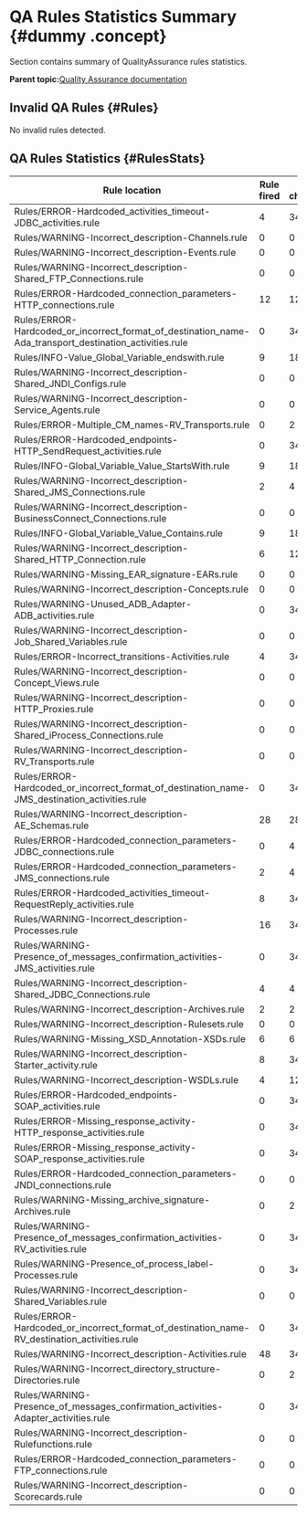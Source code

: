 # QA Rules Statistics Summary {#dummy .concept}

Section contains summary of QualityAssurance rules statistics.

**Parent topic:**[Quality Assurance documentation](../../qa/qa.md)

## Invalid QA Rules {#Rules}

No invalid rules detected.

## QA Rules Statistics {#RulesStats}

|Rule location|Rule fired|Rule checked|
|-------------|----------|------------|
|Rules/ERROR-Hardcoded\_activities\_timeout-JDBC\_activities.rule|4|34|
|Rules/WARNING-Incorrect\_description-Channels.rule|0|0|
|Rules/WARNING-Incorrect\_description-Events.rule|0|0|
|Rules/WARNING-Incorrect\_description-Shared\_FTP\_Connections.rule|0|0|
|Rules/ERROR-Hardcoded\_connection\_parameters-HTTP\_connections.rule|12|12|
|Rules/ERROR-Hardcoded\_or\_incorrect\_format\_of\_destination\_name-Ada\_transport\_destination\_activities.rule|0|34|
|Rules/INFO-Value\_Global\_Variable\_endswith.rule|9|18|
|Rules/WARNING-Incorrect\_description-Shared\_JNDI\_Configs.rule|0|0|
|Rules/WARNING-Incorrect\_description-Service\_Agents.rule|0|0|
|Rules/ERROR-Multiple\_CM\_names-RV\_Transports.rule|0|2|
|Rules/ERROR-Hardcoded\_endpoints-HTTP\_SendRequest\_activities.rule|0|34|
|Rules/INFO-Global\_Variable\_Value\_StartsWith.rule|9|18|
|Rules/WARNING-Incorrect\_description-Shared\_JMS\_Connections.rule|2|4|
|Rules/WARNING-Incorrect\_description-BusinessConnect\_Connections.rule|0|0|
|Rules/INFO-Global\_Variable\_Value\_Contains.rule|9|18|
|Rules/WARNING-Incorrect\_description-Shared\_HTTP\_Connection.rule|6|12|
|Rules/WARNING-Missing\_EAR\_signature-EARs.rule|0|0|
|Rules/WARNING-Incorrect\_description-Concepts.rule|0|0|
|Rules/WARNING-Unused\_ADB\_Adapter-ADB\_activities.rule|0|34|
|Rules/WARNING-Incorrect\_description-Job\_Shared\_Variables.rule|0|0|
|Rules/ERROR-Incorrect\_transitions-Activities.rule|4|34|
|Rules/WARNING-Incorrect\_description-Concept\_Views.rule|0|0|
|Rules/WARNING-Incorrect\_description-HTTP\_Proxies.rule|0|0|
|Rules/WARNING-Incorrect\_description-Shared\_iProcess\_Connections.rule|0|0|
|Rules/WARNING-Incorrect\_description-RV\_Transports.rule|0|0|
|Rules/ERROR-Hardcoded\_or\_incorrect\_format\_of\_destination\_name-JMS\_destination\_activities.rule|0|34|
|Rules/WARNING-Incorrect\_description-AE\_Schemas.rule|28|28|
|Rules/ERROR-Hardcoded\_connection\_parameters-JDBC\_connections.rule|0|4|
|Rules/ERROR-Hardcoded\_connection\_parameters-JMS\_connections.rule|2|4|
|Rules/ERROR-Hardcoded\_activities\_timeout-RequestReply\_activities.rule|8|34|
|Rules/WARNING-Incorrect\_description-Processes.rule|16|34|
|Rules/WARNING-Presence\_of\_messages\_confirmation\_activities-JMS\_activities.rule|0|34|
|Rules/WARNING-Incorrect\_description-Shared\_JDBC\_Connections.rule|4|4|
|Rules/WARNING-Incorrect\_description-Archives.rule|2|2|
|Rules/WARNING-Incorrect\_description-Rulesets.rule|0|0|
|Rules/WARNING-Missing\_XSD\_Annotation-XSDs.rule|6|6|
|Rules/WARNING-Incorrect\_description-Starter\_activity.rule|8|34|
|Rules/WARNING-Incorrect\_description-WSDLs.rule|4|12|
|Rules/ERROR-Hardcoded\_endpoints-SOAP\_activities.rule|0|34|
|Rules/ERROR-Missing\_response\_activity-HTTP\_response\_activities.rule|0|34|
|Rules/ERROR-Missing\_response\_activity-SOAP\_response\_activities.rule|0|34|
|Rules/ERROR-Hardcoded\_connection\_parameters-JNDI\_connections.rule|0|0|
|Rules/WARNING-Missing\_archive\_signature-Archives.rule|0|2|
|Rules/WARNING-Presence\_of\_messages\_confirmation\_activities-RV\_activities.rule|0|34|
|Rules/WARNING-Presence\_of\_process\_label-Processes.rule|0|34|
|Rules/WARNING-Incorrect\_description-Shared\_Variables.rule|0|0|
|Rules/ERROR-Hardcoded\_or\_incorrect\_format\_of\_destination\_name-RV\_destination\_activities.rule|0|34|
|Rules/WARNING-Incorrect\_description-Activities.rule|48|34|
|Rules/WARNING-Incorrect\_directory\_structure-Directories.rule|0|2|
|Rules/WARNING-Presence\_of\_messages\_confirmation\_activities-Adapter\_activities.rule|0|34|
|Rules/WARNING-Incorrect\_description-Rulefunctions.rule|0|0|
|Rules/ERROR-Hardcoded\_connection\_parameters-FTP\_connections.rule|0|0|
|Rules/WARNING-Incorrect\_description-Scorecards.rule|0|0|

